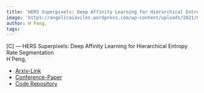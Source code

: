```yaml
---  
title: 'HERS Superpixels: Deep Affinity Learning for Hierarchical Entropy Rate Segmentation'  
image: 'https://angelicaiaviles.wordpress.com/wp-content/uploads/2021/06/hers_superpixelsb.gif'  
author: H Peng,  
tags:   
---  
```

  
[C] — HERS Superpixels: Deep Affinity Learning for Hierarchical Entropy Rate Segmentation  
H Peng,  
  
- [Arxiv-Link](https://arxiv.org/pdf/2106.03755.pdf)
- [Conference-Paper](https://openaccess.thecvf.com/content/WACV2022/papers/Peng_HERS_Superpixels_Deep_Affinity_Learning_for_Hierarchical_Entropy_Rate_Segmentation_WACV_2022_paper.pdf)
- [Code Repository](https://github.com/hankuipeng/DAL-HERS)  
        